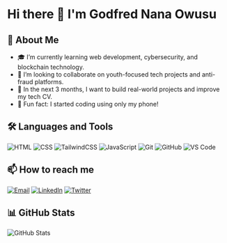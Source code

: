 # Hi there 👋 I'm Godfred Nana Owusu

## 🚀 About Me
- 🎓 I’m currently learning web development, cybersecurity, and blockchain technology.
- 👯 I’m looking to collaborate on youth-focused tech projects and anti-fraud platforms.
- 🌱 In the next 3 months, I want to build real-world projects and improve my tech CV.
- 🧠 Fun fact: I started coding using only my phone!

## 🛠 Languages and Tools
![HTML](https://img.shields.io/badge/-HTML5-E34F26?style=flat&logo=html5&logoColor=fff)
![CSS](https://img.shields.io/badge/-CSS3-1572B6?style=flat&logo=css3)
![TailwindCSS](https://img.shields.io/badge/-TailwindCSS-38B2AC?style=flat&logo=tailwind-css&logoColor=white)
![JavaScript](https://img.shields.io/badge/-JavaScript-F7DF1E?style=flat&logo=javascript&logoColor=black)
![Git](https://img.shields.io/badge/-Git-F05032?style=flat&logo=git&logoColor=white)
![GitHub](https://img.shields.io/badge/-GitHub-181717?style=flat&logo=github)
![VS Code](https://img.shields.io/badge/-VSCode-007ACC?style=flat&logo=visual-studio-code)

## 📫 How to reach me
[![Email](https://img.shields.io/badge/-Email-D14836?style=flat&logo=gmail&logoColor=white)](mailto:godfredowusu47@gmail.com)
[![LinkedIn](https://img.shields.io/badge/-LinkedIn-0077B5?style=flat&logo=linkedin&logoColor=white)](https://www.linkedin.com/in/godfrednanaowusu-264a10263)
[![Twitter](https://img.shields.io/badge/-Twitter-1DA1F2?style=flat&logo=twitter&logoColor=white)](https://x.com/Godfred06)

## 📊 GitHub Stats
![GitHub Stats](https://github-readme-stats.vercel.app/api?username=nanashub&show_icons=true&theme=tokyonight)

